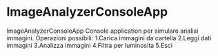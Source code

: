 # ImageAnalyzerConsoleApp
ImageAnalyzerConsoleApp
Console application per simulare analisi immagini.
Operazioni possibili:
1.Carica immagini da cartella
2.Leggi dati immagini
3.Analizza immagini
4.Filtra per luminosita
5.Esci
